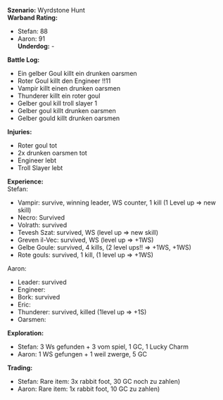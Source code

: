 **Szenario:** Wyrdstone Hunt  
**Warband Rating:**  
 - Stefan: 88  
 - Aaron: 91  
**Underdog:** -  
 
**Battle Log:**  
* Ein gelber Goul killt ein drunken oarsmen
* Roter Goul killt den Engineer !!11
* Vampir killt einen drunken oarsmen
* Thunderer killt ein roter goul
* Gelber goul kill troll slayer 1
* Gelber goul killt drunken oarsmen
* Gelber gould killt drunken oarsmen
 
**Injuries:**  
* Roter goul tot
* 2x drunken oarsmen tot
* Engineer lebt
* Troll Slayer lebt

 
**Experience:**  
Stefan:
* Vampir: survive, winning leader, WS counter, 1 kill (1 Level up => new skill)
* Necro: Survived
* Volrath: survived
* Tevesh Szat: survived, WS (level up => new skill)
* Greven il-Vec: survived, WS (level up => +1WS)
* Gelbe Goule: survived, 4 kills, (2 level ups!! => +1WS, +1WS)
* Rote gouls: survived, 1 kill, (1 level up => +1WS)

Aaron:
* Leader: survived
* Engineer:
* Bork: survived
* Eric:
* Thunderer: survived, killed (1level up => +1S)
* Oarsmen:
 
**Exploration:**  
* Stefan: 3 Ws gefunden + 3 vom spiel, 1 GC, 1 Lucky Charm
* Aaron: 1 WS gefungen + 1 weil zwerge, 5 GC

**Trading:**  
* Stefan: Rare item: 3x rabbit foot, 30 GC noch zu zahlen)
* Aaron: Rare item: 1x rabbit foot, 10 GC zu zahlen)

